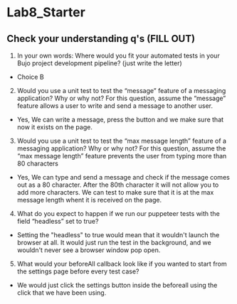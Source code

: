# Lab8_Starter

## Check your understanding q's (FILL OUT)
1. In your own words: Where would you fit your automated tests in your Bujo project development pipeline? (just write the letter)
   
- Choice B
 
2. Would you use a unit test to test the “message” feature of a messaging application? Why or why not? For this question, assume the “message” feature allows a user to write and send a message to another user.

- Yes, We can write a message, press the button and we make sure that now it exists on the page.
  

3. Would you use a unit test to test the “max message length” feature of a messaging application? Why or why not? For this question, assume the “max message length” feature prevents the user from typing more than 80 characters
   
- Yes, We can type and send a message and check if the message comes out as a 80 character. After the 80th character it will not allow you to add more characters. We can test to make sure that it is at the max message length whent it is received on the page.
  
4. What do you expect to happen if we run our puppeteer tests with the field “headless” set to true?

- Setting the "headless" to true would mean that it wouldn't launch the browser at all. It would just run the test in the background, and we wouldn't never see a browser window pop open.
  
5. What would your beforeAll callback look like if you wanted to start from the settings page before every test case?

- We would just click the settings button inside the beforeall using the click that we have been using. 

